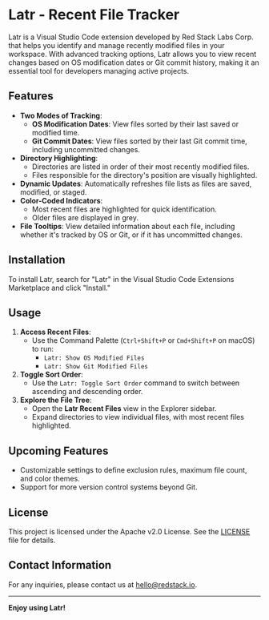 # Latr - Recent File Tracker

Latr is a Visual Studio Code extension developed by Red Stack Labs Corp. that helps you identify and manage recently modified files in your workspace. With advanced tracking options, Latr allows you to view recent changes based on OS modification dates or Git commit history, making it an essential tool for developers managing active projects.

## Features

- **Two Modes of Tracking**:
  - **OS Modification Dates**: View files sorted by their last saved or modified time.
  - **Git Commit Dates**: View files sorted by their last Git commit time, including uncommitted changes.
- **Directory Highlighting**:
  - Directories are listed in order of their most recently modified files.
  - Files responsible for the directory's position are visually highlighted.
- **Dynamic Updates**: Automatically refreshes file lists as files are saved, modified, or staged.
- **Color-Coded Indicators**:
  - Most recent files are highlighted for quick identification.
  - Older files are displayed in grey.
- **File Tooltips**: View detailed information about each file, including whether it's tracked by OS or Git, or if it has uncommitted changes.

## Installation

To install Latr, search for "Latr" in the Visual Studio Code Extensions Marketplace and click "Install."

## Usage

1. **Access Recent Files**:
   - Use the Command Palette (`Ctrl+Shift+P` or `Cmd+Shift+P` on macOS) to run:
     - `Latr: Show OS Modified Files`
     - `Latr: Show Git Modified Files`
2. **Toggle Sort Order**:
   - Use the `Latr: Toggle Sort Order` command to switch between ascending and descending order.
3. **Explore the File Tree**:
   - Open the **Latr Recent Files** view in the Explorer sidebar.
   - Expand directories to view individual files, with most recent files highlighted.

## Upcoming Features

- Customizable settings to define exclusion rules, maximum file count, and color themes.
- Support for more version control systems beyond Git.

## License

This project is licensed under the Apache v2.0 License. See the [LICENSE](LICENSE) file for details.

## Contact Information

For any inquiries, please contact us at hello@redstack.io.

---

**Enjoy using Latr!**
